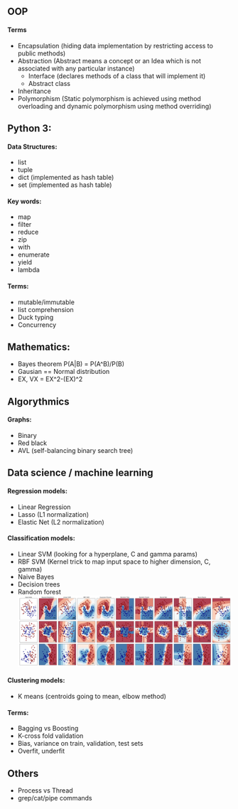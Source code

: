 ## OOP
#### Terms
* Encapsulation (hiding data implementation by restricting access to public methods)
* Abstraction (Abstract means a concept or an Idea which is not associated with any particular instance)
  * Interface (declares methods of a class that will implement it)
  * Abstract class
* Inheritance
* Polymorphism (Static polymorphism is achieved using method overloading and dynamic polymorphism using method overriding)


## Python 3:
#### Data Structures:
* list
* tuple
* dict (implemented as hash table)
* set  (implemented as hash table)

#### Key words:
* map
* filter
* reduce
* zip
* with
* enumerate
* yield
* lambda

#### Terms:
* mutable/immutable
* list comprehension 
* Duck  typing
* Concurrency

## Mathematics:
* Bayes theorem P(A|B) = P(A^B)/P(B)
* Gausian == Normal distribution
* EX, VX = EX^2-(EX)^2

## Algorythmics
#### Graphs:
* Binary
* Red black
* AVL (self-balancing binary search tree)

## Data science / machine learning
#### Regression models:
* Linear Regression
* Lasso (L1 normalization)
* Elastic Net (L2 normalization)
#### Classification models:
* Linear SVM (looking for a hyperplane, C and gamma params)
* RBF SVM (Kernel trick to map input space to higher dimension, C, gamma)
* Naive Bayes
* Decision trees
* Random forest
![Screenshot](images/classifier_comparison.png?raw=true "Title")
#### Clustering models: 
* K means (centroids going to mean, elbow method)

#### Terms:
* Bagging vs Boosting
* K-cross fold validation
* Bias, variance on train, validation, test sets
* Overfit, underfit


## Others
* Process vs Thread
* grep/cat/pipe commands
